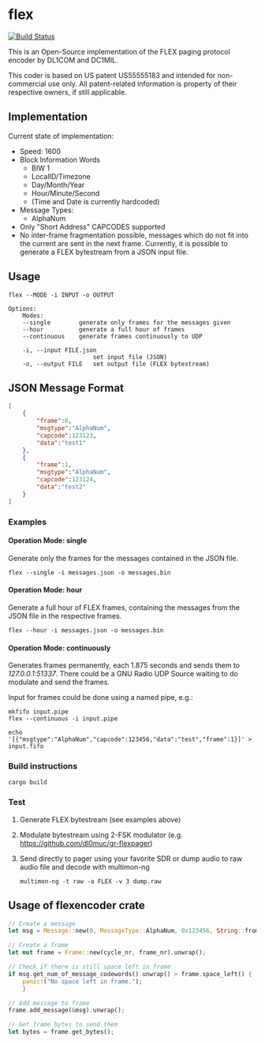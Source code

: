 # flex

[![Build Status](https://travis-ci.org/chris007de/flex.svg?branch=master)](https://travis-ci.org/chris007de/flex/builds)

This is an Open-Source implementation of the FLEX paging protocol encoder by DL1COM and DC1MIL.

This coder is based on US patent US55555183 and intended for non-commercial use only.
All patent-related information is property of their respective owners, if still applicable.

## Implementation

Current state of implementation:

- Speed: 1600
- Block Information Words
  - BIW 1
  - LocalID/Timezone
  - Day/Month/Year
  - Hour/Minute/Second
  - (Time and Date is currently hardcoded)
- Message Types:
  - AlphaNum
- Only "Short Address" CAPCODES supported
- No inter-frame fragmentation possible, messages which do not fit into the current are sent in the next frame.
Currently, it is possible to generate a FLEX bytestream from a JSON input file.

## Usage

```
flex --MODE -i INPUT -o OUTPUT

Options:
    Modes:
    --single        generate only frames for the messages given
    --hour          generate a full hour of frames
    --continuous    generate frames continuously to UDP

    -i, --input FILE.json
                        set input file (JSON)
    -o, --output FILE   set output file (FLEX bytestream)
```

## JSON Message Format

```JSON
[  
    {  
        "frame":0,
        "msgtype":"AlphaNum",
        "capcode":123123,
        "data":"test1"        
    },
    {  
        "frame":1,
        "msgtype":"AlphaNum",
        "capcode":123124,
        "data":"test2"
    }
]
```

### Examples

#### Operation Mode: single

Generate only the frames for the messages contained in the JSON file.

```Shell
flex --single -i messages.json -o messages.bin
```


#### Operation Mode: hour

Generate a full hour of FLEX frames, containing the messages from the JSON file in the respective frames.

```Shell
flex --hour -i messages.json -o messages.bin
```

#### Operation Mode: continuously

Generates frames permanently, each 1.875 seconds and sends them to *127.0.0.1:51337*.
There could be a GNU Radio UDP Source waiting to do modulate and send the frames.

Input for frames could be done using a named pipe, e.g.:

```Shell
mkfifo input.pipe
flex --continuous -i input.pipe

echo '[{"msgtype":"AlphaNum","capcode":123456,"data":"test","frame":1}]' > input.fifo
```


### Build instructions

```Shell
cargo build
```

### Test

1. Generate FLEX bytestream (see examples above)
2. Modulate bytestream using 2-FSK modulator (e.g. https://github.com/dl0muc/gr-flexpager)
3. Send directly to pager using your favorite SDR or dump audio to raw audio file and decode with multimon-ng 

    ```
    multimon-ng -t raw -a FLEX -v 3 dump.raw
    ```

## Usage of flexencoder crate

```Rust
// Create a message
let msg = Message::new(0, MessageType::AlphaNum, 0x123456, String::from("test")).unwrap();

// Create a frame
let mut frame = Frame::new(cycle_nr, frame_nr).unwrap();

// Check if there is still space left in frame
if msg.get_num_of_message_codewords().unwrap() > frame.space_left() {
    panic!("No space left in frame.");
    }

// Add message to frame
frame.add_message(&msg).unwrap();

// Get frame bytes to send them
let bytes = frame.get_bytes();
```